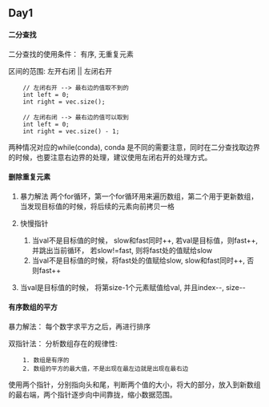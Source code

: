 ## Day1

#### 二分查找

二分查找的使用条件： 有序, 无重复元素

区间的范围: 左开右闭 || 左闭右开

```
    // 左闭右开 --> 最右边的值取不到的
    int left = 0;
    int right = vec.size();

    // 左闭右闭 --> 最右边的值可以取到
    int left = 0;
    int right = vec.size() - 1;
```

两种情况对应的while(conda), conda 是不同的需要注意，同时在二分查找取边界的时候，也要注意右边界的处理，建议使用左闭右开的处理方式。

#### 删除重复元素

1. 暴力解法
   两个for循环，第一个for循环用来遍历数组，第二个用于更新数组，当发现目标值的时候，将后续的元素向前拷贝一格

2. 快慢指针
   1. 当val不是目标值的时候， slow和fast同时++, 若val是目标值，则fast++,并跳出当前循环， 若slow!=fast, 则将fast处的值赋给slow
   2. 当val不是目标值的时候，将fast处的值赋给slow, slow和fast同时++, 否则fast++

3. 当val是目标值的时候， 将第size-1个元素赋值给val, 并且index--, size--


#### 有序数组的平方

暴力解法：
    每个数字求平方之后，再进行排序

双指针法：
    分析数组存在的规律性: 
    
  		1. 数组是有序的
  		2. 数组的平方的最大值，不是出现在最左边就是出现在最右边

​    使用两个指针，分别指向头和尾，判断两个值的大小，将大的部分，放入到新数组的最右端，两个指针逐步向中间靠拢，缩小数据范围。